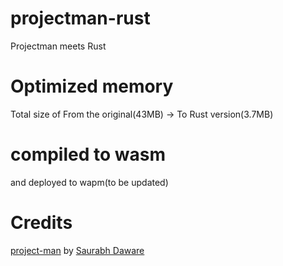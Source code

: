 # projectman-rust

Projectman meets Rust

# Optimized memory

Total size of From the original(43MB) -> To Rust version(3.7MB)

# compiled to wasm

and deployed to wapm(to be updated)


# Credits

[project-man](https://github.com/saurabhdaware/projectman) by [Saurabh Daware](https://github.com/saurabhdaware)

